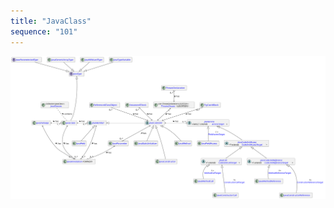 ```yaml
---
title: "JavaClass"
sequence: "101"
---
```


![](/assets/images/archunit/archunit-java-class-rough-overview.svg)
